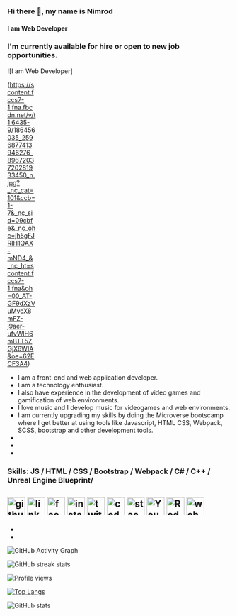 ### Hi there 👋, my name is Nimrod
#### I am Web Developer 

### I'm currently available for hire or open to new job opportunities.
![I am Web Developer] <div style="width:4rem;">(https://scontent.fccs7-1.fna.fbcdn.net/v/t1.6435-9/186456035_2596877413946276_8967203720281933450_n.jpg?_nc_cat=101&ccb=1-7&_nc_sid=09cbfe&_nc_ohc=jh5gFJRIH1QAX-mND4_&_nc_ht=scontent.fccs7-1.fna&oh=00_AT-GF9dXzVuMvcX8mFZ-j9aer-ufvWlH6mBTT5ZGjX6WIA&oe=62ECF3A4)</div>

- I am a front-end and web application developer.
- I am a technology enthusiast.
- I also have experience in the development of video games and gamification of web environments.
- I love music and I develop music for videogames and web environments.
- I am currently upgrading my skills by doing the Microverse bootscamp where I get better at using tools like Javascript, HTML CSS, Webpack, SCSS, bootstrap and other development tools.
- 
-
-
### Skills: JS / HTML / CSS / Bootstrap / Webpack / C# / C++ / Unreal Engine Blueprint/



[<img src='https://cdn.jsdelivr.net/npm/simple-icons@3.0.1/icons/github.svg' alt='github' height='40'>](https://github.com/nimplay)  [<img src='https://cdn.jsdelivr.net/npm/simple-icons@3.0.1/icons/linkedin.svg' alt='linkedin' height='40'>](https://www.linkedin.com/in/https://www.linkedin.com/in/nimrod-acosta-734330169//)  [<img src='https://cdn.jsdelivr.net/npm/simple-icons@3.0.1/icons/facebook.svg' alt='facebook' height='40'>](https://www.facebook.com/https://www.facebook.com/NimplayGame)  [<img src='https://cdn.jsdelivr.net/npm/simple-icons@3.0.1/icons/instagram.svg' alt='instagram' height='40'>](https://www.instagram.com/https://www.instagram.com/nimplay.site//)  [<img src='https://cdn.jsdelivr.net/npm/simple-icons@3.0.1/icons/twitter.svg' alt='twitter' height='40'>](https://twitter.com/https://twitter.com/NimrodAcosta)  [<img src='https://cdn.jsdelivr.net/npm/simple-icons@3.0.1/icons/codepen.svg' alt='codepen' height='40'>](https://codepen.io/https://codepen.io/nimrod-acosta)  [<img src='https://cdn.jsdelivr.net/npm/simple-icons@3.0.1/icons/stackoverflow.svg' alt='stackoverflow' height='40'>](https://stackoverflow.com/users/https://stackoverflow.com/users/19497612/nimrod-acosta)  [<img src='https://cdn.jsdelivr.net/npm/simple-icons@3.0.1/icons/youtube.svg' alt='YouTube' height='40'>](https://www.youtube.com/channel/https://www.youtube.com/channel/UCxOatrdUyyZiK5kOv7hUeHQ)  [<img src='https://cdn.jsdelivr.net/npm/simple-icons@3.0.1/icons/reddit.svg' alt='Reddit' height='40'>](https://www.reddit.com/user/https://www.reddit.com/user/nimplay)  [<img src='https://cdn.jsdelivr.net/npm/simple-icons@3.0.1/icons/icloud.svg' alt='website' height='40'>](https://nimplay.blogspot.com/)  
- 
-
-

![GitHub Activity Graph](https://activity-graph.herokuapp.com/graph?username=nimplay)  

![GitHub streak stats](https://github-readme-streak-stats.herokuapp.com/?user=nimplay)  

![Profile views](https://gpvc.arturio.dev/nimplay)  


[![Top Langs](https://github-readme-stats.vercel.app/api/top-langs/?username=nimplay)](https://github.com/anuraghazra/github-readme-stats)

![GitHub stats](https://github-readme-stats.vercel.app/api?username=nimplay&show_icons=true&count_private=true)  
